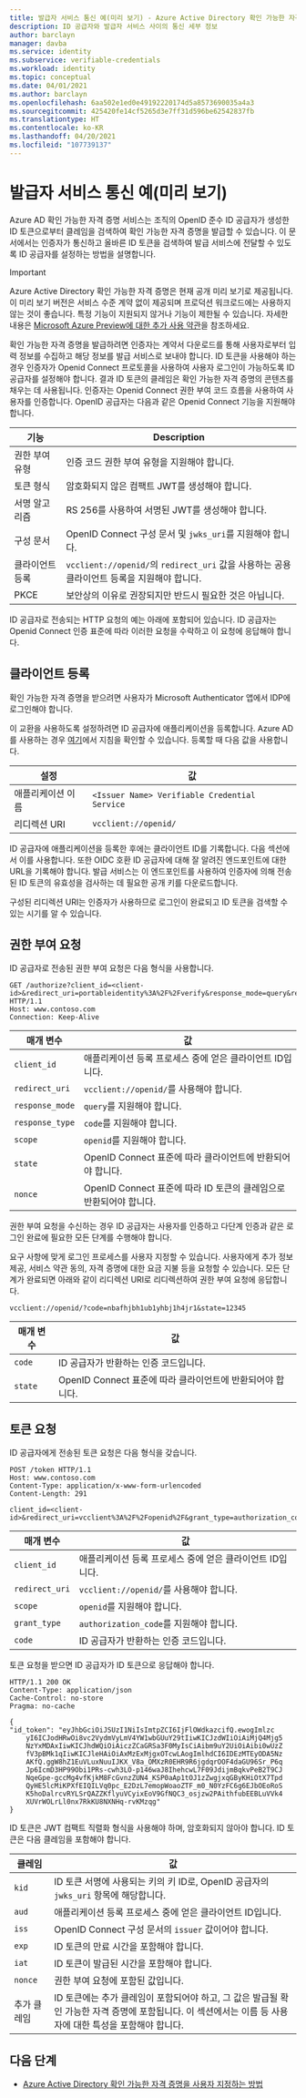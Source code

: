 ```yaml
---
title: 발급자 서비스 통신 예(미리 보기) - Azure Active Directory 확인 가능한 자격 증명
description: ID 공급자와 발급자 서비스 사이의 통신 세부 정보
author: barclayn
manager: davba
ms.service: identity
ms.subservice: verifiable-credentials
ms.workload: identity
ms.topic: conceptual
ms.date: 04/01/2021
ms.author: barclayn
ms.openlocfilehash: 6aa502e1ed0e49192220174d5a8573690035a4a3
ms.sourcegitcommit: 425420fe14cf5265d3e7ff31d596be62542837fb
ms.translationtype: HT
ms.contentlocale: ko-KR
ms.lasthandoff: 04/20/2021
ms.locfileid: "107739137"
---
```

# <a name="issuer-service-communication-examples-preview"></a>발급자 서비스 통신 예(미리 보기)

Azure AD 확인 가능한 자격 증명 서비스는 조직의 OpenID 준수 ID 공급자가 생성한 ID 토큰으로부터 클레임을 검색하여 확인 가능한 자격 증명을 발급할 수 있습니다. 이 문서에서는 인증자가 통신하고 올바른 ID 토큰을 검색하여 발급 서비스에 전달할 수 있도록 ID 공급자를 설정하는 방법을 설명합니다. 

> [!IMPORTANT]
> Azure Active Directory 확인 가능한 자격 증명은 현재 공개 미리 보기로 제공됩니다.
> 이 미리 보기 버전은 서비스 수준 계약 없이 제공되며 프로덕션 워크로드에는 사용하지 않는 것이 좋습니다. 특정 기능이 지원되지 않거나 기능이 제한될 수 있습니다. 자세한 내용은 [Microsoft Azure Preview에 대한 추가 사용 약관](https://azure.microsoft.com/support/legal/preview-supplemental-terms/)을 참조하세요.


확인 가능한 자격 증명을 발급하려면 인증자는 계약서 다운로드를 통해 사용자로부터 입력 정보를 수집하고 해당 정보를 발급 서비스로 보내야 합니다. ID 토큰을 사용해야 하는 경우 인증자가 Openid Connect 프로토콜을 사용하여 사용자 로그인이 가능하도록 ID 공급자를 설정해야 합니다. 결과 ID 토큰의 클레임은 확인 가능한 자격 증명의 콘텐츠를 채우는 데 사용됩니다. 인증자는 Openid Connect 권한 부여 코드 흐름을 사용하여 사용자를 인증합니다. OpenID 공급자는 다음과 같은 Openid Connect 기능을 지원해야 합니다. 

| 기능 | Description |
| ------- | ----------- |
| 권한 부여 유형 | 인증 코드 권한 부여 유형을 지원해야 합니다. |
| 토큰 형식 | 암호화되지 않은 컴팩트 JWT를 생성해야 합니다. |
| 서명 알고리즘 | RS 256를 사용하여 서명된 JWT를 생성해야 합니다. |
| 구성 문서 | OpenID Connect 구성 문서 및 `jwks_uri`를 지원해야 합니다. | 
| 클라이언트 등록 | `vcclient://openid/`의 `redirect_uri` 값을 사용하는 공용 클라이언트 등록을 지원해야 합니다. | 
| PKCE | 보안상의 이유로 권장되지만 반드시 필요한 것은 아닙니다. |

ID 공급자로 전송되는 HTTP 요청의 예는 아래에 포함되어 있습니다. ID 공급자는 Openid Connect 인증 표준에 따라 이러한 요청을 수락하고 이 요청에 응답해야 합니다.

## <a name="client-registration"></a>클라이언트 등록

확인 가능한 자격 증명을 받으려면 사용자가 Microsoft Authenticator 앱에서 IDP에 로그인해야 합니다. 

이 교환을 사용하도록 설정하려면 ID 공급자에 애플리케이션을 등록합니다. Azure AD를 사용하는 경우 [여기](../develop/quickstart-register-app.md)에서 지침을 확인할 수 있습니다. 등록할 때 다음 값을 사용합니다.

| 설정 | 값 |
| ------- | ----- |
| 애플리케이션 이름 | `<Issuer Name> Verifiable Credential Service` |
| 리디렉션 URI | `vcclient://openid/ ` |


ID 공급자에 애플리케이션을 등록한 후에는 클라이언트 ID를 기록합니다. 다음 섹션에서 이를 사용합니다. 또한 OIDC 호환 ID 공급자에 대해 잘 알려진 엔드포인트에 대한 URL을 기록해야 합니다. 발급 서비스는 이 엔드포인트를 사용하여 인증자에 의해 전송된 ID 토큰의 유효성을 검사하는 데 필요한 공개 키를 다운로드합니다.

구성된 리디렉션 URI는 인증자가 사용하므로 로그인이 완료되고 ID 토큰을 검색할 수 있는 시기를 알 수 있습니다. 

## <a name="authorization-request"></a>권한 부여 요청

ID 공급자로 전송된 권한 부여 요청은 다음 형식을 사용합니다.

```HTTP
GET /authorize?client_id=<client-id>&redirect_uri=portableidentity%3A%2F%2Fverify&response_mode=query&response_type=code&scope=openid&state=12345&nonce=12345 HTTP/1.1
Host: www.contoso.com
Connection: Keep-Alive
```

| 매개 변수 | 값 |
| ------- | ----------- |
| `client_id` | 애플리케이션 등록 프로세스 중에 얻은 클라이언트 ID입니다. |
| `redirect_uri` | `vcclient://openid/`를 사용해야 합니다. |
| `response_mode` | `query`를 지원해야 합니다. |
| `response_type` | `code`를 지원해야 합니다. |
| `scope` | `openid`를 지원해야 합니다. |
| `state` | OpenID Connect 표준에 따라 클라이언트에 반환되어야 합니다. |
| `nonce` | OpenID Connect 표준에 따라 ID 토큰의 클레임으로 반환되어야 합니다. |

권한 부여 요청을 수신하는 경우 ID 공급자는 사용자를 인증하고 다단계 인증과 같은 로그인 완료에 필요한 모든 단계를 수행해야 합니다.

요구 사항에 맞게 로그인 프로세스를 사용자 지정할 수 있습니다. 사용자에게 추가 정보 제공, 서비스 약관 동의, 자격 증명에 대한 요금 지불 등을 요청할 수 있습니다. 모든 단계가 완료되면 아래와 같이 리디렉션 URI로 리디렉션하여 권한 부여 요청에 응답합니다. 

```HTTP
vcclient://openid/?code=nbafhjbh1ub1yhbj1h4jr1&state=12345
```

| 매개 변수 | 값 |
| ------- | ----------- |
| `code` |  ID 공급자가 반환하는 인증 코드입니다. |
| `state` | OpenID Connect 표준에 따라 클라이언트에 반환되어야 합니다. |

## <a name="token-request"></a>토큰 요청

ID 공급자에게 전송된 토큰 요청은 다음 형식을 갖습니다.

```HTTP
POST /token HTTP/1.1
Host: www.contoso.com
Content-Type: application/x-www-form-urlencoded
Content-Length: 291

client_id=<client-id>&redirect_uri=vcclient%3A%2F%2Fopenid%2F&grant_type=authorization_code&code=nbafhjbh1ub1yhbj1h4jr1&scope=openid
```

| 매개 변수 | 값 |
| ------- | ----------- |
| `client_id` | 애플리케이션 등록 프로세스 중에 얻은 클라이언트 ID입니다. |
| `redirect_uri` | `vcclient://openid/`를 사용해야 합니다. |
| `scope` | `openid`를 지원해야 합니다. |
| `grant_type` | `authorization_code`를 지원해야 합니다. |
| `code` | ID 공급자가 반환하는 인증 코드입니다. |

토큰 요청을 받으면 ID 공급자가 ID 토큰으로 응답해야 합니다.

```HTTP
HTTP/1.1 200 OK
Content-Type: application/json
Cache-Control: no-store
Pragma: no-cache

{
"id_token": "eyJhbGciOiJSUzI1NiIsImtpZCI6IjFlOWdkazcifQ.ewogImlzc
    yI6ICJodHRwOi8vc2VydmVyLmV4YW1wbGUuY29tIiwKICJzdWIiOiAiMjQ4Mjg5
    NzYxMDAxIiwKICJhdWQiOiAiczZCaGRSa3F0MyIsCiAibm9uY2UiOiAibi0wUzZ
    fV3pBMk1qIiwKICJleHAiOiAxMzExMjgxOTcwLAogImlhdCI6IDEzMTEyODA5Nz
    AKfQ.ggW8hZ1EuVLuxNuuIJKX_V8a_OMXzR0EHR9R6jgdqrOOF4daGU96Sr_P6q
    Jp6IcmD3HP99Obi1PRs-cwh3LO-p146waJ8IhehcwL7F09JdijmBqkvPeB2T9CJ
    NqeGpe-gccMg4vfKjkM8FcGvnzZUN4_KSP0aAp1tOJ1zZwgjxqGByKHiOtX7Tpd
    QyHE5lcMiKPXfEIQILVq0pc_E2DzL7emopWoaoZTF_m0_N0YzFC6g6EJbOEoRoS
    K5hoDalrcvRYLSrQAZZKflyuVCyixEoV9GfNQC3_osjzw2PAithfubEEBLuVVk4
    XUVrWOLrLl0nx7RkKU8NXNHq-rvKMzqg"
}
```

ID 토큰은 JWT 컴팩트 직렬화 형식을 사용해야 하며, 암호화되지 않아야 합니다. ID 토큰은 다음 클레임을 포함해야 합니다.

| 클레임 | 값 |
| ------- | ----------- |
| `kid` | ID 토큰 서명에 사용되는 키의 키 ID로, OpenID 공급자의 `jwks_uri` 항목에 해당합니다. |
| `aud` | 애플리케이션 등록 프로세스 중에 얻은 클라이언트 ID입니다. |
| `iss` | OpenID Connect 구성 문서의 `issuer` 값이어야 합니다. |
| `exp` | ID 토큰의 만료 시간을 포함해야 합니다. |
| `iat` | ID 토큰이 발급된 시간을 포함해야 합니다. |
| `nonce` | 권한 부여 요청에 포함된 값입니다. |
| 추가 클레임 | ID 토큰에는 추가 클레임이 포함되어야 하고, 그 값은 발급될 확인 가능한 자격 증명에 포함됩니다. 이 섹션에서는 이름 등 사용자에 대한 특성을 포함해야 합니다. |

## <a name="next-steps"></a>다음 단계

- [Azure Active Directory 확인 가능한 자격 증명을 사용자 지정하는 방법](credential-design.md)
